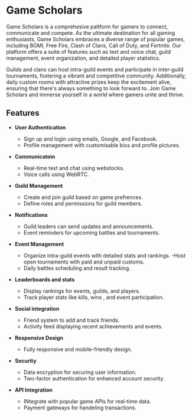 # Game Scholars

Game Scholars is a comprehesive paltform for gamers to connect, communicate and compete. As the ultimate destination for all gaming enthusiasts, Game Scholars embraces a diverse range of popular games, including BGMI, Free Fire, Clash of Clans, Call of Duty, and Fortnite. Our platform offers a suite of features such as text and voice chat, guild management, event organization, and detailed player statistics.

Guilds and clans can host intra-guild events and participate in inter-guild tournaments, fostering a vibrant and competitive community. Additionally, daily custom rooms with attractive prizes keep the excitement alive, ensuring that there's always something to look forward to. Join Game Scholars and immerse yourself in a world where gamers unite and thrive.


## Features

- **User Authentication** 
    - Sign up and login using emails, Google, and Facebook.
    - Profile management with customisable bios and profile pictures.

- **Communicatoin**
    - Real-time text and chat using webstocks.
    - Voice calls using WebRTC.

- **Guild Management**
    - Create and join guild based on game prefrences.
    - Define roles and permissions for guild members.

- **Notifications**
    - Guild leaders can send updates and announcements.
    - Event reminders for upcoming battles and tournaments.

- **Event Management**
    - Organize intra-guild events with detailed stats and rankings.
    -Host open tournaments with paid and unpaid customs.
    - Daily battles scheduling and result tracking.

- **Leaderboards and stats**
    - Display rankings for events, guilds, and players.
    - Track player stats like kills, wins , and event participation.

- **Social integration**
    - Friend system to add and track friends.
    - Activity feed displaying recent achievements and events.

- **Responsive Design**
    - Fully responsive and mobile-friendly design.

- **Security**
    - Data encryption for securing user information.
    - Two-factor authentication for enhanced account security.

- **API Integration**
    - INtegrate with popular game APIs for real-time data.
    - Payment gateways for handeling transactions.

